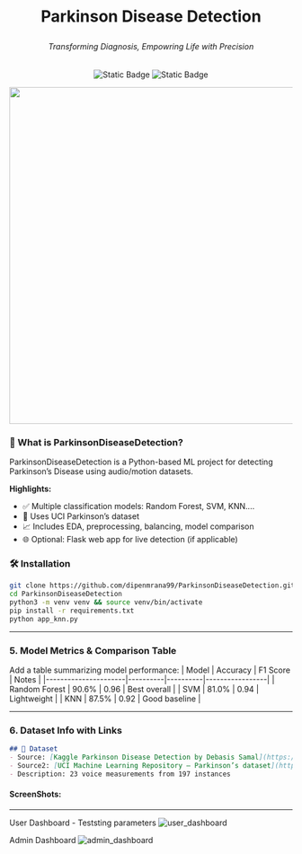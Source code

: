 # <p align="center">**Parkinson Disease Detection**
###### <p align='center'>*Transforming Diagnosis, Empowring Life with Precision*

<p align = 'center'><img alt="Static Badge" src="https://img.shields.io/badge/90%25-Python-blue"> <img alt="Static Badge" src="https://img.shields.io/badge/language-12-blue">


<p align="center">
  <img src="assets/overview.gif" width="600"/>
</p>

### 🚀 What is ParkinsonDiseaseDetection?
ParkinsonDiseaseDetection is a Python-based ML project for detecting Parkinson’s Disease using audio/motion datasets.

**Highlights:**
- ✅ Multiple classification models: Random Forest, SVM, KNN....
- 🎯 Uses UCI Parkinson’s dataset
- 📈 Includes EDA, preprocessing, balancing, model comparison
- 🌐 Optional: Flask web app for live detection (if applicable)

### 🛠️ Installation
```bash
git clone https://github.com/dipenmrana99/ParkinsonDiseaseDetection.git
cd ParkinsonDiseaseDetection
python3 -m venv venv && source venv/bin/activate
pip install -r requirements.txt
python app_knn.py
```

---

### 5. **Model Metrics & Comparison Table**
Add a table summarizing model performance:
| Model                | Accuracy | F1 Score | Notes           |
|----------------------|----------|----------|-----------------|
| Random Forest        | 90.6%    | 0.96     | Best overall    |
| SVM                  | 81.0%    | 0.94     | Lightweight     |
| KNN                  | 87.5%    | 0.92     | Good baseline   |


---

### 6. **Dataset Info with Links**
```md
## 📂 Dataset
- Source: [Kaggle Parkinson Disease Detection by Debasis Samal](https://www.kaggle.com/datasets/debasisdotcom/parkinson-disease-detection?resource=download)
- Source2: [UCI Machine Learning Repository – Parkinson’s dataset](https://archive.ics.uci.edu/ml/machine-learning-databases/parkinsons/parkinsons.data)
- Description: 23 voice measurements from 197 instances
```

#### ScreenShots:
---
User Dashboard - Teststing parameters
![user_dashboard](https://github.com/user-attachments/assets/ac3bc1d2-1dfb-43cb-86c7-1eec50c8cedd)

Admin Dashboard
![admin_dashboard](https://github.com/user-attachments/assets/5c75dab6-874f-4e54-b78f-2416d402310b)


